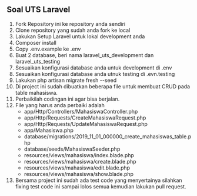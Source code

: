 ## Soal UTS Laravel

1. Fork Repository ini ke repository anda sendiri
2. Clone repository yang sudah anda fork ke local
3. Lakukan Setup Laravel untuk lokal development anda
4. Composer install
5. Copy .env.example ke .env
6. Buat 2 database, beri nama laravel_uts_development dan laravel_uts_testing
7. Sesuaikan konfigurasi database anda untuk development di .env
8. Sesuaikan konfigurasi database anda utnuk testing di .evn.testing
9. Lakukan php artisan migrate fresh --seed
10. Di project ini sudah dibuatkan beberapa file untuk membuat CRUD pada table mahasiswa.
11. Perbaikilah codingan ini agar bisa berjalan.
12. File yang harus anda perbaiki adalah
    - app/Http/Controllers/MahasiswaController.php
    - app/Http/Requests/CreateMahasiswaRequest.php
    - app/Http/Requests/UpdateMahasiswaRequest.php
    - app/Mahasiswa.php
    - database/migrations/2019_11_01_000000_create_mahasiswas_table.php
    - database/seeds/MahasiswaSeeder.php
    - resources/views/mahasiswa/index.blade.php
    - resources/views/mahasiswa/create.blade.php
    - resources/views/mahasiswa/edit.blade.php
    - resources/views/mahasiswa/show.blade.php
13. Bersama project ini sudah ada test code yang menyertainya silahkan fixing test code ini sampai lolos semua kemudian lakukan pull request.
